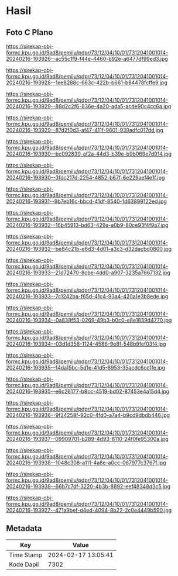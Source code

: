 # Hasil

## Foto C Plano

https://sirekap-obj-formc.kpu.go.id/9ad8/pemilu/pdpr/73/12/04/10/01/7312041001014-20240216-193926--ac55c1f9-f44e-4460-b92e-a6477df99ed3.jpg

https://sirekap-obj-formc.kpu.go.id/9ad8/pemilu/pdpr/73/12/04/10/01/7312041001014-20240216-193928--1ee8288c-663c-422b-b661-b84478fcffe9.jpg

https://sirekap-obj-formc.kpu.go.id/9ad8/pemilu/pdpr/73/12/04/10/01/7312041001014-20240216-193929--88d2c2f6-836e-4a20-ada5-acde90c4cc6a.jpg

https://sirekap-obj-formc.kpu.go.id/9ad8/pemilu/pdpr/73/12/04/10/01/7312041001014-20240216-193929--87d2f0d3-af47-411f-9601-939adfc017dd.jpg

https://sirekap-obj-formc.kpu.go.id/9ad8/pemilu/pdpr/73/12/04/10/01/7312041001014-20240216-193930--bc092830-af2a-44d3-b39e-b9b069e7d914.jpg

https://sirekap-obj-formc.kpu.go.id/9ad8/pemilu/pdpr/73/12/04/10/01/7312041001014-20240216-193930--3fdc217d-2254-4852-b67f-6e229aef4e1f.jpg

https://sirekap-obj-formc.kpu.go.id/9ad8/pemilu/pdpr/73/12/04/10/01/7312041001014-20240216-193931--9b7eb16c-bbcd-41df-8540-1d63899122ed.jpg

https://sirekap-obj-formc.kpu.go.id/9ad8/pemilu/pdpr/73/12/04/10/01/7312041001014-20240216-193932--16b45913-bd63-429a-a0b9-80ce93f4f9a7.jpg

https://sirekap-obj-formc.kpu.go.id/9ad8/pemilu/pdpr/73/12/04/10/01/7312041001014-20240216-193932--be84c21b-e6d3-4d01-a3c3-d32dacbd0800.jpg

https://sirekap-obj-formc.kpu.go.id/9ad8/pemilu/pdpr/73/12/04/10/01/7312041001014-20240216-193933--21d72470-8cbe-4dd0-a907-3235a7667132.jpg

https://sirekap-obj-formc.kpu.go.id/9ad8/pemilu/pdpr/73/12/04/10/01/7312041001014-20240216-193933--7c1242ba-f65d-41c4-93a4-420a1e3b8ede.jpg

https://sirekap-obj-formc.kpu.go.id/9ad8/pemilu/pdpr/73/12/04/10/01/7312041001014-20240216-193934--0a838f53-0269-49b3-b0c0-e8e1839d4770.jpg

https://sirekap-obj-formc.kpu.go.id/9ad8/pemilu/pdpr/73/12/04/10/01/7312041001014-20240216-193934--03d1d358-1124-4586-9e8f-548b9fef03f4.jpg

https://sirekap-obj-formc.kpu.go.id/9ad8/pemilu/pdpr/73/12/04/10/01/7312041001014-20240216-193935--14da15bc-5d1e-41d5-8953-35acdc6cc1fe.jpg

https://sirekap-obj-formc.kpu.go.id/9ad8/pemilu/pdpr/73/12/04/10/01/7312041001014-20240216-193935--e6c26177-b8cc-4519-bd02-87453e4a15d4.jpg

https://sirekap-obj-formc.kpu.go.id/9ad8/pemilu/pdpr/73/12/04/10/01/7312041001014-20240216-193936--9f24258f-92c0-4fd0-a7a4-b9cd9dbdb446.jpg

https://sirekap-obj-formc.kpu.go.id/9ad8/pemilu/pdpr/73/12/04/10/01/7312041001014-20240216-193937--09909701-b289-4d93-8110-24f0fe95300a.jpg

https://sirekap-obj-formc.kpu.go.id/9ad8/pemilu/pdpr/73/12/04/10/01/7312041001014-20240216-193938--1048c308-a111-4a8e-a0cc-067977c3767f.jpg

https://sirekap-obj-formc.kpu.go.id/9ad8/pemilu/pdpr/73/12/04/10/01/7312041001014-20240216-193938--66b7c7df-3220-4b3b-8892-eef48348d3c5.jpg

https://sirekap-obj-formc.kpu.go.id/9ad8/pemilu/pdpr/73/12/04/10/01/7312041001014-20240216-193927--471a9bef-d4ed-4094-8b22-2c0e4449b590.jpg


## Metadata

| Key        | Value               |
| ---------- | ------------------- |
| Time Stamp | 2024-02-17 13:05:41 |
| Kode Dapil | 7302                |



